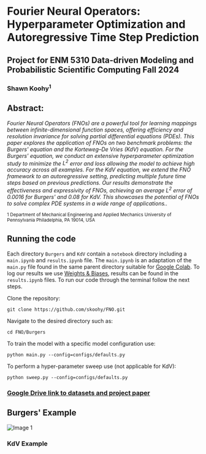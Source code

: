 # Fourier Neural Operators: Hyperparameter Optimization and Autoregressive Time Step Prediction

## Project for ENM 5310 Data-driven Modeling and Probabilistic Scientific Computing Fall 2024

### Shawn Koohy<sup>1</sup>

## Abstract: 
<em>Fourier Neural Operators (FNOs) are a powerful tool for learning mappings between infinite-dimensional function spaces, offering efficiency and resolution invariance for solving partial differential equations (PDEs). This paper explores the application of FNOs on two benchmark problems: the Burgers' equation and the Korteweg–De Vries (KdV) equation. For the Burgers' equation, we conduct an extensive hyperparameter optimization study to minimize the $L^2$ error and loss allowing the model to achieve high accuracy across all examples. For the KdV equation, we extend the FNO framework to an autoregressive setting, predicting multiple future time steps based on previous predictions. Our results demonstrate the effectiveness and expressivity of FNOs, achieving an average $L^2$ error of $0.0016$ for Burgers' and $0.08$ for KdV. This showcases the potential of FNOs to solve complex PDE systems in a wide range of applications..</em>

</sub></sub><sub>1</sup> Department of Mechanical Engineering and Applied Mechanics University of Pennsylvania Philadelphia, PA 19014, USA</sub></sub><be>

## Running the code 

Each directory ```Burgers``` and ```KdV``` contain a ```notebook``` directory including a ```main.ipynb``` and ```results.ipynb``` file. The ```main.ipynb``` is an adaptation of the ```main.py``` file found in the same parent directory suitable for [Google Colab](https://colab.research.google.com/). To log our results we use [Weights & Biases](https://wandb.ai/), results can be found in the ```results.ipynb``` files. To run our code through the terminal follow the next steps. 

Clone the repository: 

```git clone https://github.com/skoohy/FNO.git```

Navigate to the desired directory such as:

```cd FNO/Burgers```

To train the model with a specific model configuration use:

```python main.py --config=configs/defaults.py```

To perform a hyper-parameter sweep use (not applicable for KdV):

```python sweep.py --config=configs/defaults.py```

### [Google Drive link to datasets and project paper](https://drive.google.com/drive/folders/1MdnV2groLcqvHkGojSvGcNc81SSqIkX8?usp=sharing)

## Burgers' Example

![Image 1](fig/burgers.png)

### KdV Example
